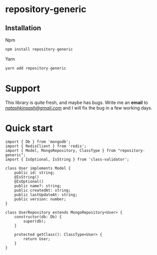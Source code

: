 repository-generic
================

## Installation

Npm
```javascript
npm install repository-generic
```

Yarn
```javascript
yarn add repository-generic
```

# Support

This library is quite fresh, and maybe has bugs. Write me an **email** to *natashkinsash@gmail.com* and I will fix the bug in a few working days.

# Quick start

```typecript
import { Db } from 'mongodb';
import { RedisClient } from 'redis';
import { Model, MongoRepository, ClassType } from "repository-generic";
import { IsOptional, IsString } from 'class-validator';

class User implements Model {
    public id: string;
    @IsString()
    @IsOptional()
    public name?: string;
    public createdAt: string;
    public lastUpdateAt: string;
    public version: number;
}

class UserRepository extends MongoRepository<User> {
    constructor(db: Db) {
        super(db);
    }

    protected getClass(): ClassType<User> {
        return User;
    }
}

```
